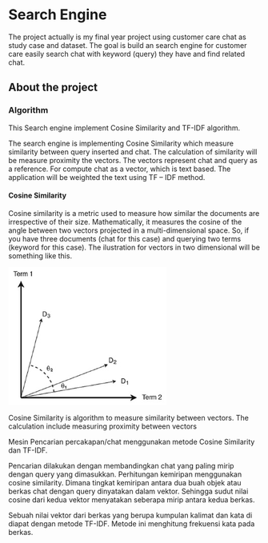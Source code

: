 # Search Engine
The project actually is my final year project using customer care chat as study case and dataset. The goal is build an search engine for customer care easily search chat with keyword (query) they have and find related chat.

## About the project
### Algorithm

This Search engine implement Cosine Similarity and TF-IDF algorithm.

The search engine is implementing Cosine Similarity which measure similarity between query inserted and chat. The calculation of similarity will be measure proximity the vectors. The vectors represent chat and query as a reference. For compute chat as a vector, which is text based. The application will be weighted the text using TF – IDF method.

#### Cosine Similarity

Cosine similarity is a metric used to measure how similar the documents are irrespective of their size. Mathematically, it measures the cosine of the angle between two vectors projected in a multi-dimensional space. So, if you have three documents (chat for this case) and querying two terms (keyword for this case). The ilustration for vectors in two dimensional will be something like this.

![image](pictures-for-readme/two-dimensional-vector.jpg) 





Cosine Similarity is algorithm to measure similarity between vectors. The calculation include measuring proximity between vectors

Mesin Pencarian percakapan/chat menggunakan metode Cosine Similarity dan TF-IDF.

Pencarian dilakukan dengan membandingkan chat yang paling mirip dengan query yang dimasukkan. Perhitungan kemiripan menggunakan cosine similarity. Dimana tingkat kemiripan antara dua buah objek atau berkas chat dengan query dinyatakan dalam vektor. Sehingga sudut nilai cosine dari kedua vektor menyatakan seberapa mirip antara kedua berkas.

Sebuah nilai vektor dari berkas yang berupa kumpulan kalimat dan kata di diapat dengan metode TF-IDF. Metode ini menghitung frekuensi kata pada berkas.
